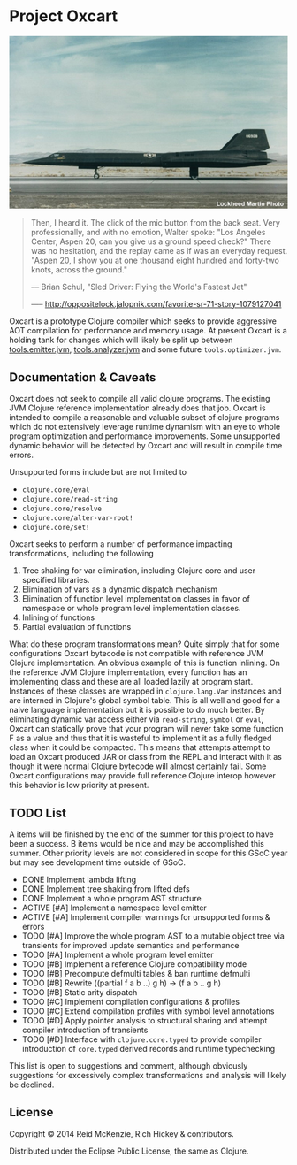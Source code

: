 # Project Oxcart

<center>
  <img src="./resources/oxcart.jpg">
  </img>
</center>

> Then, I heard it. The click of the mic button from the back
> seat. Very professionally, and with no emotion, Walter spoke: "Los
> Angeles Center, Aspen 20, can you give us a ground speed check?"
> There was no hesitation, and the replay came as if was an everyday
> request. "Aspen 20, I show you at one thousand eight hundred and
> forty-two knots, across the ground."
>
> –– Brian Schul, "Sled Driver: Flying the World's Fastest Jet"
>
> —– http://oppositelock.jalopnik.com/favorite-sr-71-story-1079127041

Oxcart is a prototype Clojure compiler which seeks to provide
aggressive AOT compilation for performance and memory usage. At present
Oxcart is a holding tank for changes which will likely be split up
between
[tools.emitter.jvm](https://github.com/clojure/tools.emitter.jvm),
[tools.analyzer.jvm](https://github.com/clojure/tools.analyzer.jvm)
and some future `tools.optimizer.jvm`.

## Documentation & Caveats

Oxcart does not seek to compile all valid clojure programs. The
existing JVM Clojure reference implementation already does that
job. Oxcart is intended to compile a reasonable and valuable subset of
clojure programs which do not extensively leverage runtime dynamism
with an eye to whole program optimization and performance
improvements. Some unsupported dynamic behavior will be detected by
Oxcart and will result in compile time errors.

Unsupported forms include but are not limited to

 - `clojure.core/eval`
 - `clojure.core/read-string`
 - `clojure.core/resolve`
 - `clojure.core/alter-var-root!`
 - `clojure.core/set!`

Oxcart seeks to perform a number of performance impacting
transformations, including the following

 1. Tree shaking for var elimination, including Clojure core and user specified libraries.
 2. Elimination of vars as a dynamic dispatch mechanism
 3. Elimination of function level implementation classes in favor of namespace or whole program level implementation classes.
 4. Inlining of functions
 5. Partial evaluation of functions

What do these program transformations mean? Quite simply that for some
configurations Oxcart bytecode is not compatible with reference JVM
Clojure implementation. An obvious example of this is function
inlining. On the reference JVM Clojure implementation, every function
has an implementing class and these are all loaded lazily at program
start. Instances of these classes are wrapped in `clojure.lang.Var`
instances and are interned in Clojure's global symbol table. This is
all well and good for a naive language implementation but it is
possible to do much better. By eliminating dynamic var access either
via `read-string`, `symbol` or `eval`, Oxcart can statically prove
that your program will never take some function F as a value and thus
that it is wasteful to implement it as a fully fledged class when it
could be compacted. This means that attempts attempt to load an Oxcart
produced JAR or class from the REPL and interact with it as though it
were normal Clojure bytecode will almost certainly fail. Some Oxcart
configurations may provide full reference Clojure interop however this
behavior is low priority at present.

## TODO List

A items will be finished by the end of the summer for this project to
have been a success. B items would be nice and may be accomplished
this summer. Other priority levels are not considered in scope for
this GSoC year but may see development time outside of GSoC.

 - DONE Implement lambda lifting
 - DONE Implement tree shaking from lifted defs
 - DONE Implement a whole program AST structure
 - ACTIVE [#A] Implement a namespace level emitter
 - ACTIVE [#A] Implement compiler warnings for unsupported forms & errors
 - TODO [#A] Improve the whole program AST to a mutable object tree via transients for improved update semantics and performance
 - TODO [#A] Implement a whole program level emitter
 - TODO [#B] Implement a reference Clojure compatibility mode
 - TODO [#B] Precompute defmulti tables & ban runtime defmulti
 - TODO [#B] Rewrite ((partial f a b ..) g h) → (f a b .. g h)
 - TODO [#B] Static arity dispatch
 - TODO [#C] Implement compilation configurations & profiles
 - TODO [#C] Extend compilation profiles with symbol level annotations
 - TODO [#D] Apply pointer analysis to structural sharing and attempt compiler introduction of transients
 - TODO [#D] Interface with `clojure.core.typed` to provide compiler introduction of `core.typed` derived records and runtime typechecking

This list is open to suggestions and comment, although obviously
suggestions for excessively complex transformations and analysis will
likely be declined.

## License

Copyright © 2014 Reid McKenzie, Rich Hickey & contributors.

Distributed under the Eclipse Public License, the same as Clojure.
